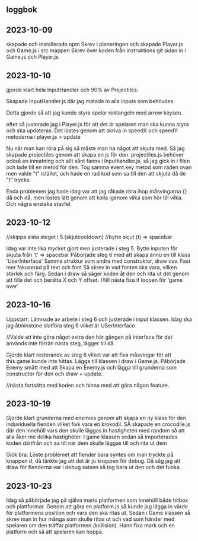 ## loggbok

## 2023-10-09
skapade och installerade npm
Skrev i planeringen och skapade Player.js och Game.js i src mappen
Skrev över koden från instruktions git sidan in i Game.js och Player.js

## 2023-10-10
 gjorde  klart hela InputHandler och 90% av Projectiles:

Skapade InputHandler.js där jag matade in alla inputs som behövdes.

Detta gjorde så att jag kunde styra spelar rektangeln med arrow keysen.

efter så justerade jag i Player.js för att det är spelaren man ska kunna styra och ska updateras. Det löstes genom att skriva in speedX och speedY metoderna i player.js > update

Nu när man kan röra på sig så måste man ha något att skjuta med. Så jag skapade projectiles genom att skapa en js för den. projectiles.js behöver också en inmatning och allt sånt fanns i Inputhandler.js, så jag gick in i filen och lade till en metod för den. Tog samma event.key metod som raden ovan men valde "t" istället, och hade en rad kod som sa till den att skjuta då de "t" trycks.

Enda problemen jag hade idag var att jag råkade röra ihop måsvingarna {} då och då, men löstes lätt genom att kolla igenom vilka som hör till vilka. Och några enstaka stavfel.

## 2023-10-12
//skippa sista steget i 5.(skjutcooldown)
//bytte skjut (t) => spacebar

Idag var inte lika mycket gjort men justerade i steg 5. 
Bytte inputen för skjuta från 't' => spacebar
Påbörjade steg 6 med att skapa ännu en till klass 'UserInterface'
Samma struktur som andra med construktor, draw osv. 
Fast mer fokuserad på text och font
Så skrev in vad fonten ska vara, vilken storlek och färg.
Sedan i draw så säger koden åt den och rita ut det genom att filla det och berätta X och Y offset.
//till nästa fixa if loopen för 'game over'

## 2023-10-16
Uppstart:
Lämnade av arbete i steg 6 och justerade i input klassen.
Idag ska jag åtminstone slutföra steg 6 vilket är USerInterface

//Valde att inte göra något extra den här gången på interface för det används inte förrän nästa steg, lägger till då.

Gjorde klart resterande av steg 6 vilket var att fixa måsvingar för att this.game kunde inte hittas.
Lägga till klassen i draw i Game.js.
Påbörjade Enemy smått med att Skapa en Enemy.js och lägga till grunderna som  constructor för den och draw + update.

//nästa fortsätta med koden och hinna med att göra någon feature.

## 2023-10-19

Gjorde klart grunderna med enemies genom att skapa en ny klass för den induviduella fienden vilket fivk vara en krokodil. SÅ skapade en crocodile.js där den innehöll vars den skulle läggas in hastigheten med random så att alla åker me dolika hastigheter.
I game klassen sedan så importerades koden därifrån och sa till när dem skulle läggas till och rita ut dem

Gick bra:
Löste problemet att fiender bara syntes om man tryckte på knappen d, då tänkte jag att det är ju knappen för debug. Då såg jag att draw för fienderna var i debug satsen så tog bara ut den och det funka.


## 2023-10-23

Idag så påbörjade jag på själva mario platformen som innehöll både hitbox och plattformar.
Genom att göra en platform.js så kunde jag lägga in värde för platformens position och vars den ska ritas ut. Sedan i Game klassen så skrev man in hur många som skulle ritas ut och vad som händer med spelaren om den träffar platformen (kollision). Hann fixa mark och en platform och så att spelaren kan hoppa.

